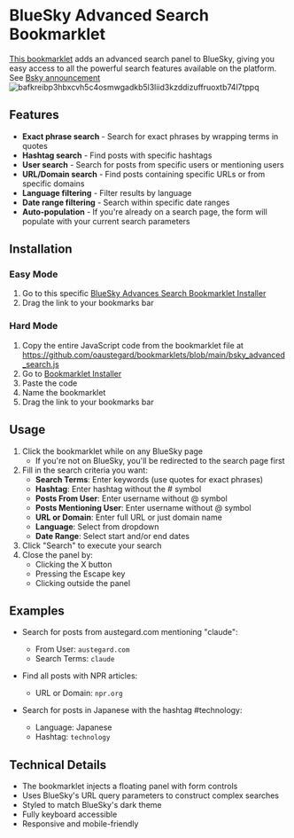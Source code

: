 # BlueSky Advanced Search Bookmarklet

[This bookmarklet](https://github.com/oaustegard/bookmarklets/blob/main/bsky_advanced_search.js) adds an advanced search panel to BlueSky, giving you easy access to all the powerful search features available on the platform.
See [Bsky announcement](https://bsky.app/profile/austegard.com/post/3loqrukzbbk25)
![bafkreibp3hbxcvh5c4osmwgadkb5l3liid3kzddizuffruoxtb74l7tppq](https://github.com/user-attachments/assets/484e5340-00d8-45f4-ab1e-473fd9d44d40)


## Features

- **Exact phrase search** - Search for exact phrases by wrapping terms in quotes
- **Hashtag search** - Find posts with specific hashtags
- **User search** - Search for posts from specific users or mentioning users
- **URL/Domain search** - Find posts containing specific URLs or from specific domains
- **Language filtering** - Filter results by language
- **Date range filtering** - Search within specific date ranges
- **Auto-population** - If you're already on a search page, the form will populate with your current search parameters

## Installation

### Easy Mode
1. Go to this specific [BlueSky Advances Search Bookmarklet Installer](https://austegard.com/bookmarklet-installer.html?bookmarklet=bsky_advanced_search.js)
2. Drag the link to your bookmarks bar
### Hard Mode
1. Copy the entire JavaScript code from the bookmarklet file at https://github.com/oaustegard/bookmarklets/blob/main/bsky_advanced_search.js
2. Go to [Bookmarklet Installer](https://austegard.com/bookmarklet-installer.html)
3. Paste the code
4. Name the bookmarklet
5. Drag the link to your bookmarks bar

## Usage

1. Click the bookmarklet while on any BlueSky page
   - If you're not on BlueSky, you'll be redirected to the search page first
2. Fill in the search criteria you want:
   - **Search Terms**: Enter keywords (use quotes for exact phrases)
   - **Hashtag**: Enter hashtag without the # symbol
   - **Posts From User**: Enter username without @ symbol
   - **Posts Mentioning User**: Enter username without @ symbol
   - **URL or Domain**: Enter full URL or just domain name
   - **Language**: Select from dropdown
   - **Date Range**: Select start and/or end dates
3. Click "Search" to execute your search
4. Close the panel by:
   - Clicking the X button
   - Pressing the Escape key
   - Clicking outside the panel

## Examples

- Search for posts from austegard.com mentioning "claude": 
  - From User: `austegard.com`
  - Search Terms: `claude`
  
- Find all posts with NPR articles:
  - URL or Domain: `npr.org`
  
- Search for posts in Japanese with the hashtag #technology:
  - Language: Japanese
  - Hashtag: `technology`

## Technical Details

- The bookmarklet injects a floating panel with form controls
- Uses BlueSky's URL query parameters to construct complex searches
- Styled to match BlueSky's dark theme
- Fully keyboard accessible
- Responsive and mobile-friendly
